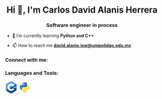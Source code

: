 <h1 align="center">Hi 👋, I'm Carlos David Alanis Herrera</h1>
<h3 align="center">Software engineer in process</h3>

- 🌱 I’m currently learning **Python and C++**

- 📫 How to reach me **david.alanis.isw@unipolidgo.edu.mx**

 

<h3 align="left">Connect with me:</h3>
<p align="left">
</p>

<h3 align="left">Languages and Tools:</h3>
<p align="left"> <a href="https://www.w3schools.com/cpp/" target="_blank" rel="noreferrer"> <img src="https://raw.githubusercontent.com/devicons/devicon/master/icons/cplusplus/cplusplus-original.svg" alt="cplusplus" width="40" height="40"/> </a> <a href="https://www.python.org" target="_blank" rel="noreferrer"> <img src="https://raw.githubusercontent.com/devicons/devicon/master/icons/python/python-original.svg" alt="python" width="40" height="40"/> </a> </p>
